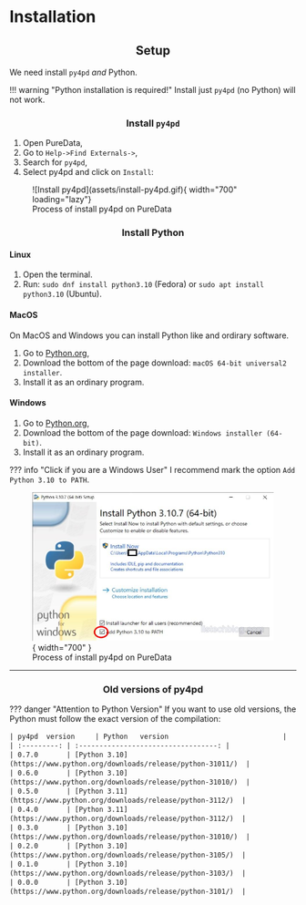 # Installation

## <h2 align="center"> **Setup** </h2>

We need install `py4pd` _and_ Python. 

!!! warning "Python installation is required!"
	Install just `py4pd` (no Python) will not work. 

### <h3 align="center"> **Install `py4pd`** </h3>

1. Open PureData, 
2. Go to `Help->Find Externals->`,
3. Search for `py4pd`,
4. Select py4pd and click on `Install`: 

<figure markdown>
  ![Install py4pd](assets/install-py4pd.gif){ width="700" loading="lazy"}
  <figcaption>Process of install py4pd on PureData</figcaption>
</figure>

### <h3 align="center"> **Install Python** </h3>

#### Linux 

1. Open the terminal.
2. Run: `sudo dnf install python3.10` (Fedora) or `sudo apt install python3.10` (Ubuntu). 

#### MacOS 

On MacOS and Windows you can install Python like and ordirary software.

1. Go to [Python.org](https://www.python.org/downloads/release/python-31011/),
2. Download the bottom of the page download: `macOS 64-bit universal2 installer`.
3. Install it as an ordinary program.


#### Windows

1. Go to [Python.org](https://www.python.org/downloads/release/python-31011/),
2. Download the bottom of the page download: `Windows installer (64-bit)`.
3. Install it as an ordinary program.

??? info "Click if you are a Windows User"
	I recommend mark the option `Add Python 3.10 to PATH`.	
	<figure markdown>
	  	![Install py4pd](assets/installPython.jpg){ width="700" }
	  	<figcaption>Process of install py4pd on PureData</figcaption>
	</figure>
	
---------------------
### <h3 align="center"> **Old versions of py4pd** </h3>

??? danger "Attention to Python Version"
    If you want to use old versions, the Python must follow the exact version of the compilation: 
 	
    | py4pd  version     | Python   version                            |
    | :---------: | :----------------------------------: |
    | 0.7.0       | [Python 3.10](https://www.python.org/downloads/release/python-31011/)  |
    | 0.6.0       | [Python 3.10](https://www.python.org/downloads/release/python-31010/)  |
    | 0.5.0       | [Python 3.11](https://www.python.org/downloads/release/python-3112/)  |
    | 0.4.0       | [Python 3.11](https://www.python.org/downloads/release/python-3112/)  |
    | 0.3.0       | [Python 3.10](https://www.python.org/downloads/release/python-31010/)  |
    | 0.2.0       | [Python 3.10](https://www.python.org/downloads/release/python-3105/)  |
    | 0.1.0       | [Python 3.10](https://www.python.org/downloads/release/python-3103/)  |
    | 0.0.0       | [Python 3.10](https://www.python.org/downloads/release/python-3101/)  |
	

